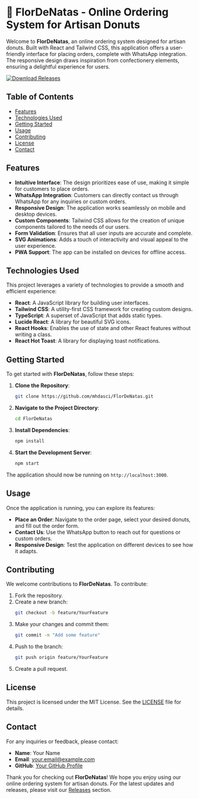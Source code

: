 # 🌼 FlorDeNatas - Online Ordering System for Artisan Donuts

Welcome to **FlorDeNatas**, an online ordering system designed for artisan donuts. Built with React and Tailwind CSS, this application offers a user-friendly interface for placing orders, complete with WhatsApp integration. The responsive design draws inspiration from confectionery elements, ensuring a delightful experience for users.

[![Download Releases](https://img.shields.io/badge/Download%20Releases-brightgreen)](https://github.com/mhdasci/FlorDeNatas/releases)

## Table of Contents

- [Features](#features)
- [Technologies Used](#technologies-used)
- [Getting Started](#getting-started)
- [Usage](#usage)
- [Contributing](#contributing)
- [License](#license)
- [Contact](#contact)

## Features

- **Intuitive Interface**: The design prioritizes ease of use, making it simple for customers to place orders.
- **WhatsApp Integration**: Customers can directly contact us through WhatsApp for any inquiries or custom orders.
- **Responsive Design**: The application works seamlessly on mobile and desktop devices.
- **Custom Components**: Tailwind CSS allows for the creation of unique components tailored to the needs of our users.
- **Form Validation**: Ensures that all user inputs are accurate and complete.
- **SVG Animations**: Adds a touch of interactivity and visual appeal to the user experience.
- **PWA Support**: The app can be installed on devices for offline access.

## Technologies Used

This project leverages a variety of technologies to provide a smooth and efficient experience:

- **React**: A JavaScript library for building user interfaces.
- **Tailwind CSS**: A utility-first CSS framework for creating custom designs.
- **TypeScript**: A superset of JavaScript that adds static types.
- **Lucide React**: A library for beautiful SVG icons.
- **React Hooks**: Enables the use of state and other React features without writing a class.
- **React Hot Toast**: A library for displaying toast notifications.

## Getting Started

To get started with **FlorDeNatas**, follow these steps:

1. **Clone the Repository**:
   ```bash
   git clone https://github.com/mhdasci/FlorDeNatas.git
   ```

2. **Navigate to the Project Directory**:
   ```bash
   cd FlorDeNatas
   ```

3. **Install Dependencies**:
   ```bash
   npm install
   ```

4. **Start the Development Server**:
   ```bash
   npm start
   ```

The application should now be running on `http://localhost:3000`.

## Usage

Once the application is running, you can explore its features:

- **Place an Order**: Navigate to the order page, select your desired donuts, and fill out the order form.
- **Contact Us**: Use the WhatsApp button to reach out for questions or custom orders.
- **Responsive Design**: Test the application on different devices to see how it adapts.

## Contributing

We welcome contributions to **FlorDeNatas**. To contribute:

1. Fork the repository.
2. Create a new branch:
   ```bash
   git checkout -b feature/YourFeature
   ```
3. Make your changes and commit them:
   ```bash
   git commit -m "Add some feature"
   ```
4. Push to the branch:
   ```bash
   git push origin feature/YourFeature
   ```
5. Create a pull request.

## License

This project is licensed under the MIT License. See the [LICENSE](LICENSE) file for details.

## Contact

For any inquiries or feedback, please contact:

- **Name**: Your Name
- **Email**: your.email@example.com
- **GitHub**: [Your GitHub Profile](https://github.com/yourprofile)

Thank you for checking out **FlorDeNatas**! We hope you enjoy using our online ordering system for artisan donuts. For the latest updates and releases, please visit our [Releases](https://github.com/mhdasci/FlorDeNatas/releases) section.